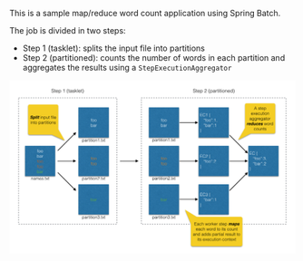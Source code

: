 This is a sample map/reduce word count application using Spring Batch.

The job is divided in two steps:

* Step 1 (tasklet): splits the input file into partitions
* Step 2 (partitioned): counts the number of words in each partition and aggregates
the results using a `StepExecutionAggregator` 

![Word count job](word-count-job.png)
